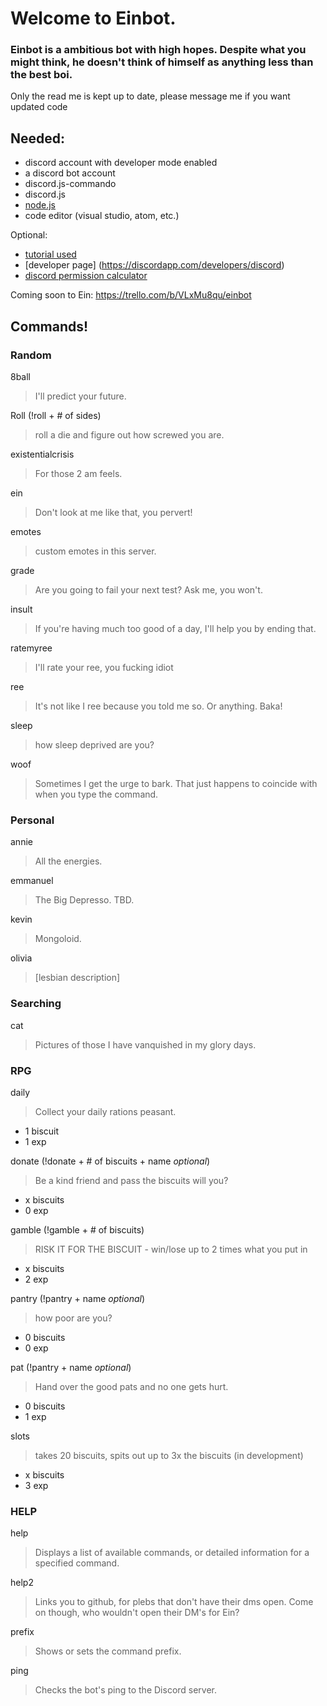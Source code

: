 # Welcome to Einbot.
### Einbot is a ambitious bot with high hopes. Despite what you might think, he doesn't think of himself as anything less than the best boi.
Only the read me is kept up to date, please message me if you want updated code 


## Needed: 
- discord account with developer mode enabled 
- a discord bot account 
- discord.js-commando 
- discord.js 
- [node.js](https://nodejs.org)
- code editor (visual studio, atom, etc.)

Optional: 
- [tutorial used](https://www.youtube.com/watch?v=9CDPw1lCkJ8)
- [developer page] (https://discordapp.com/developers/discord)
- [discord permission calculator](https://discordapi.com/permissions.html)

Coming soon to Ein: 
https://trello.com/b/VLxMu8qu/einbot

## Commands!

### Random </h3>

8ball
> I'll predict your future.

Roll (!roll + # of sides)
> roll a die and figure out how screwed you are.

existentialcrisis
> For those 2 am feels.

ein
> Don't look at me like that, you pervert!

emotes
> custom emotes in this server.

grade
> Are you going to fail your next test? Ask me, you won't.

insult
> If you're having much too good of a day, I'll help you by ending that.

ratemyree
> I'll rate your ree, you fucking idiot

ree
> It's not like I ree because you told me so. Or anything. Baka!

sleep
> how sleep deprived are you?

woof
> Sometimes I get the urge to bark. That just happens to coincide with when you type the command.

### Personal </h3>

annie
> All the energies.

emmanuel
> The Big Depresso. TBD.

kevin
> Mongoloid.

olivia
> [lesbian description]

### Searching 

cat
> Pictures of those I have vanquished in my glory days.

### RPG 

daily
> Collect your daily rations peasant.
+ 1 biscuit
+ 1 exp 

donate (!donate + # of biscuits + name *optional*)
> Be a kind friend and pass the biscuits will you?
+ x biscuits
+ 0 exp 

gamble (!gamble + # of biscuits)
> RISK IT FOR THE BISCUIT - win/lose up to 2 times what you put in
+ x biscuits
+ 2 exp 

pantry (!pantry + name *optional*)
>how poor are you?
+ 0 biscuits
+ 0 exp 

pat (!pantry + name *optional*)
> Hand over the good pats and no one gets hurt.
+ 0 biscuits
+ 1 exp 

slots 
> takes 20 biscuits, spits out up to 3x the biscuits (in development)
+ x biscuits
+ 3 exp 

### HELP 

help
> Displays a list of available commands, or detailed information for a specified command.

help2
> Links you to github, for plebs that don't have their dms open. Come on though, who wouldn't open their DM's for Ein?

prefix
> Shows or sets the command prefix.

ping
> Checks the bot's ping to the Discord server.
